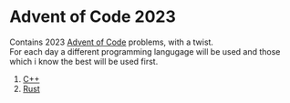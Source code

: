 # Advent of Code 2023
Contains 2023 [Advent of Code](https://adventofcode.com/2023) problems, with a twist.  
For each day a different programming langugage will be used and those which i know the best will be used first.


1. [C++](./day-01/)
1. [Rust](./day-02/)



